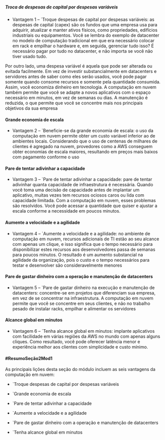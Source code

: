 ##### Troca de despesas de capital por despesas variáveis

- Vantagem 1 – `Troque despesas de capital por despesas variáveis: as despesas de capital (capex) são os fundos que uma empresa usa para adquirir, atualizar e manter ativos físicos, como propriedades, edifícios industriais ou equipamentos. Você se lembra do exemplo de datacenter no modelo de computação tradicional em que era necessário colocar em rack e empilhar o hardware e, em seguida, gerenciar tudo isso? É necessário pagar por tudo no datacenter, e não importa se você não tiver usado tudo.

Por outro lado, uma despesa variável é aquela que pode ser alterada ou evitada facilmente. Em vez de investir substancialmente em datacenters e servidores antes de saber como eles serão usados, você pode pagar somente quando consome recursos e somente pela quantidade consumida. Assim, você economiza dinheiro em tecnologia. A computação em nuvem também permite que você se adapte a novos aplicativos com o espaço necessário em minutos, em vez de semanas ou dias. A manutenção é reduzida, o que permite que você se concentre mais nos principais objetivos da sua empresa

#### Grande economia de escala
- Vantagem 2 – `Beneficie-se da grande economia de escala: o uso da computação em nuvem permite obter um custo variável inferior ao de ambientes locais. Considerando que o uso de centenas de milhares de clientes é agregado na nuvem, provedores como a AWS conseguem obter economias de escala maiores, resultando em preços mais baixos com pagamento conforme o uso

#### Pare de tentar adivinhar a capacidade
- Vantagem 3 – `Pare de tentar adivinhar a capacidade: pare de tentar adivinhar quanta capacidade de infraestrutura é necessária. Quando você toma uma decisão de capacidade antes de implantar um aplicativo, muitas vezes tem recursos ociosos caros ou lida com capacidade limitada. Com a computação em nuvem, esses problemas são resolvidos. Você pode acessar a quantidade que quiser e ajustar a escala conforme a necessidade em poucos minutos.

#### Aumente a velocidade e a agilidade
- Vantagem 4 – `Aumente a velocidade e a agilidade: no ambiente de computação em nuvem, recursos adicionais de TI estão ao seu alcance com apenas um clique, e isso significa que o tempo necessário para disponibilizar estes recursos aos desenvolvedores passa de semanas para poucos minutos. O resultado é um aumento substancial na agilidade da organização, pois o custo e o tempo necessários para testar e desenvolver são consideravelmente menores

#### Pare de gastar dinheiro com a operação e manutenção de datacenters
- Vantagem 5 – `Pare de gastar dinheiro na execução e manutenção de datacenters: concentre-se em projetos que diferenciam sua empresa, em vez de se concentrar na infraestrutura. A computação em nuvem permite que você se concentre em seus clientes, e não no trabalho pesado de instalar racks, empilhar e alimentar os servidores

#### Alcance global em minutos
- Vantagem 6 – `Tenha alcance global em minutos: implante aplicativos com facilidade em várias regiões da AWS no mundo com apenas alguns cliques. Como resultado, você pode oferecer latência menor e experiência melhor aos clientes com simplicidade e custo mínimo.

#### #ResumoSeção2Mod1

As principais lições desta seção do módulo incluem as seis vantagens da computação em nuvem:

- `Troque despesas de capital por despesas variáveis

- `Grande economia de escala

- `Pare de tentar adivinhar a capacidade

- `Aumente a velocidade e a agilidade

- `Pare de gastar dinheiro com a operação e manutenção de datacenters

- `Tenha alcance global em minutos